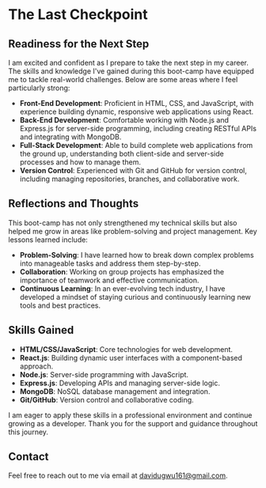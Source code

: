 # The Last Checkpoint

## Readiness for the Next Step

I am excited and confident as I prepare to take the next step in my career. The skills and knowledge I've gained during this boot-camp have equipped me to tackle real-world challenges. Below are some areas where I feel particularly strong:

- **Front-End Development**: Proficient in HTML, CSS, and JavaScript, with experience building dynamic, responsive web applications using React.
- **Back-End Development**: Comfortable working with Node.js and Express.js for server-side programming, including creating RESTful APIs and integrating with MongoDB.
- **Full-Stack Development**: Able to build complete web applications from the ground up, understanding both client-side and server-side processes and how to manage them.
- **Version Control**: Experienced with Git and GitHub for version control, including managing repositories, branches, and collaborative work.

## Reflections and Thoughts

This boot-camp has not only strengthened my technical skills but also helped me grow in areas like problem-solving and project management. Key lessons learned include:

- **Problem-Solving**: I have learned how to break down complex problems into manageable tasks and address them step-by-step.
- **Collaboration**: Working on group projects has emphasized the importance of teamwork and effective communication.
- **Continuous Learning**: In an ever-evolving tech industry, I have developed a mindset of staying curious and continuously learning new tools and best practices.

## Skills Gained

- **HTML/CSS/JavaScript**: Core technologies for web development.
- **React.js**: Building dynamic user interfaces with a component-based approach.
- **Node.js**: Server-side programming with JavaScript.
- **Express.js**: Developing APIs and managing server-side logic.
- **MongoDB**: NoSQL database management and integration.
- **Git/GitHub**: Version control and collaborative coding.

I am eager to apply these skills in a professional environment and continue growing as a developer. Thank you for the support and guidance throughout this journey.

## Contact

Feel free to reach out to me via email at [davidugwu161@gmail.com](mailto:david@gmail.com).
